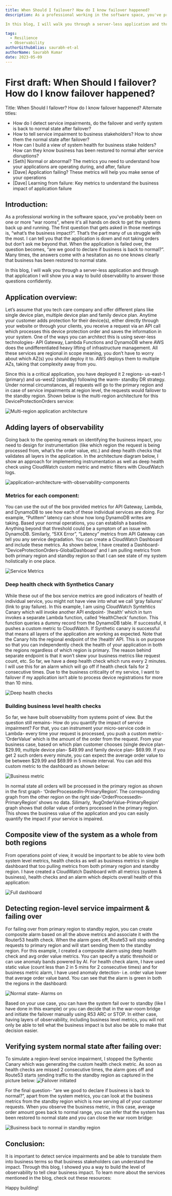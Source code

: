 ```yaml
---
title: When Should I failover? How do I know failover happened?
description: As a professional working in the software space, you've probably been on one or more "war rooms", where it's all hands on deck to get the systems back up and running. The first question that gets asked in those meetings is, “what’s the business impact?”. That’s the part many of us struggle with the most. I can tell you that the application is down and not taking orders but don’t ask me beyond that. When the application is failed over, the question becomes, “are we good to declare if business is back to normal?”. Many times, the answers come with a hesitation as no one knows clearly that business has been restored to normal state.

In this blog, I will walk you through a server-less application and through that application I will show you a way to build observability to answer those questions confidently.

tags:
  - Resilience
  - Observability
authorGithubAlias: saurabh-et-al
authorName: Saurabh Kumar
date: 2023-05-09
---
```

# First draft: When Should I failover? How do I know failover happened?

Title: When Should I failover? How do I know failover happened?
Alternate titles:

* How do I detect service impairments, do the failover and verify system is back to normal state after failover?
* How to tell service impairment to business stakeholders? How to show them the normal state after failover?
* How can I build a view of system health for business stake holders? How can they know business has been restored to normal after service disruptions?
* [Seth] Normal or abnormal? The metrics you need to understand how your applications are operating during, and after, failure
* [Dave] Application failing? These metrics will help you make sense of your operations
* [Dave] Learning from failure: Key metrics to understand the business impact of application failure

 

## Introduction:

As a professional working in the software space, you've probably been on one or more "war rooms", where it's all hands on deck to get the systems back up and running. The first question that gets asked in those meetings is, “what’s the business impact?”. That’s the part many of us struggle with the most. I can tell you that the application is down and not taking orders but don’t ask me beyond that. When the application is failed over, the question becomes, “are we good to declare if business is back to normal?”. Many times, the answers come with a hesitation as no one knows clearly that business has been restored to normal state.

In this blog, I will walk you through a server-less application and through that application I will show you a way to build observability to answer those questions confidently.
 

## Application overview:

Let’s assume that you tech care company and offer different plans like single device plan, multiple device plan and family device plan. Anytime your customer adds protection for their device(s), either directly through your website or through your clients, you receive a request via an API call which processes this device protection order and saves the information in your system. One of the ways you can architect this is using sever-less technologies- API Gateway, Lambda Functions and DynamoDB where AWS does the undifferentiated heavy lifting of infrastructure management. All these services are regional in scope meaning, you don’t have to worry about which AZ(s) you should deploy it to. AWS deploys them to multiple AZs, taking that complexity away from you.

Since this is a critical application, you have deployed it 2 regions- us-east-1 (primary) and us-west2 (standby) following the warm- standby DR strategy. Under normal circumstances, all requests will go to the primary region and in case of service impairments at region level, the requests would failover to the standby region. Shown below is the multi-region architecture for this DeviceProtectionOrders service:


![Multi-region application architecture ](images/multi-region-application-architecture.png "Figure1. Multi-region application architecture")



## Adding layers of observability

Going back to the opening remark on identifying the business impact, you need to design for instrumentation (like which region the request is being processed from, what’s the order value, etc.) and deep health checks that validates all layers in the application. In the architecture diagram below, I show an approach for implementing instrumentation as well as deep health check using CloudWatch custom metric and metric filters with CloudWatch logs.

![application-architecture-with-observability-components](images/application-architecture-with-observability-components.png "Figure2. Application architecture with observability components")

### Metrics for each component:

You can use the out of the box provided metrics for API Gateway, Lambda, and DynamoDB to see how each of these individual services are doing. For example, “PutItem” latency can show how long DynamoDB writes are taking. Based your normal operations, you can establish a baseline. Anything beyond that threshold could be a symptom of an issue with DynamoDB. Similarly, “5XX Error”, “Latency” metrics from API Gateway can tell you any service degradation. You can create a  CloudWatch Dashboard and include these metrics. As shown below, I have created a Dashboard- “DeviceProtectionOrders-GlobalDashboard’ and I am pulling metrics from both primary region and standby region so that I can see state of my system holistically in one place.

![Service Metrics](images/service-metrics.png "Figure 3. service specific metrics")

### Deep health check with Synthetics Canary

While these out of the box service metrics are good indicators of health of individual service, you might not have view into what we call ‘gray failures’ (link to gray failure). In this example, I am using CloudWatch Syntehtics Canary which will invoke another API endpoint- ‘/health’ which in turn invokes a separate Lambda function, called ‘HealthCheck’ function. This function queries a dummy record from the DynamoDB table. If successful, it pushes a custom metric to CloudWatch. If Synthetic canary is successful that means all layers of the application are working as expected. 
Note that the Canary hits the regional endpoint of the ‘/health’ API. This is on purpose so that you can independently check the health of your application in both the regions regardless of which region is primary. 
The reason behind separate endpoint is that it won’t skew your business metrics like request count, etc.
So far, we have a deep health check which runs every 2 minutes. I will use this for an alarm which will go off if health check fails for 2 consecutive times. Due to the business criticality of my service, I want to failover if my application isn’t able to process device registrations for more than 10 mins.

![Deep health checks](images/deep-healthcheck-metric.png "Figure 4. Deep health checks")

### Building business level health checks

So far, we have built observability from systems point of view. But the question still remains- How do you quantify the impact of service impairment? For that, you can instrument your micro-service code in Lambda- every time your request is processed, you push a custom metric- ‘OrderValue’ which is the amount of the order from the request. From your business case, based on which plan customer chooses (single device plan- $29.99, multiple device plan- $49.99 and family device plan- $69.99. If you get 2 such orders every minute, you can expect the average order value to be between $29.99 and $69.99 in 5 minute interval. You can add this custom metric to the dashboard as shown below:

![Business metric](images/business-metric.png "Figure 5. business metric")

In normal state all orders will be processed in the primary region as shown in the first graph- ‘OrderProcessedIn-PrimaryRegion’. The corresponding graph from the other region on the right side-‘OrderProcessedIn-PrimaryRegion’ shows no data.
Silimarly, ‘AvgOrderValue-PrimaryRegion’ graph shows that dollar value of orders processed in the primary region. This shows the business value of the application and you can easily quantify the impact if your service is impaired.

## Composite view of the system as a whole from both regions

From operations point of view, it would be important to be able to view both system level metrics, health checks as well as business metrics in single dashboard that too pulling metrics from both primary region and standby region. I have created a CloudWatch Dashboard with all metrics (system & business), health checks and an alarm which depicts overall health of this application:

![Full dashboard](images/overall-dashboard-normal-state.png "Figure 6. Overall health dashboard")


## Detecting region-level service impairment & failing over

For failing over from primary region to standby region, you can create composite alarm based on all the above metrics and associate it with the Router53 health check. When the alarm goes off, Route53 will stop sending requests to primary region and will start sending them to the standby region. For this example, I created a composite alarm using deep health check and avg order value metrics. You can specify a static threshold or can use anomaly bands powered by AI. For health check alarm, I have used static value (count less than 2 in 5 mins for 2 consecutive times) and for business metric alarm, I have used anomaly detection- i.e. order value lower that average order value band. 
You can see that the alarm is green in both the regions in the dashboard:

![Normal state- Alarms on](images/overall-dashboard-normal-state.png "Figure 7. Normal state- alarms on")

Based on your use case, you can have the system fail over to standby (like I have done in this example) or you can decide that in the war-room bridge and initiate the failover manually using R53 ARC or STOP. In either case, having layers of observability, including business level metrics, you will not only be able to tell what the business impact is but also be able to make that decision easier.


## Verifying system normal state after failing over:

To simulate a region-level service impairment, I stopped the Sythentic Canary which was generating the custom health check metric. As soon as health checks are missed 2 consecutive times, the alarm goes off and Route53 starts sending traffic to the standby region as captured in the picture below:
![Failover initiated](images/failover-initiated.png "Figure 9. Failover initiated")

For the final question- “are we good to declare if business is back to normal?”, apart from the system metrics, you can look at the business metrics from the standby region which is now serving all of your customer requests. When you observe the business metric, in this case, average order amount goes back to normal range, you can infer that the system has been restored to normal state and you can close the war room bridge:

![Business back to normal in standby region](images/normal-state-after-failover.png "Figure 9. Business back to normal in standby region")


## Conclusion:

It is important to detect service impairments and be able to translate them into business terms so that business stakeholders can understand the impact. Through this blog, I showed you a way to build the level of observability to tell clear business impact. To learn more about the services mentioned in the blog, check out these resources:
 
Happy building!

